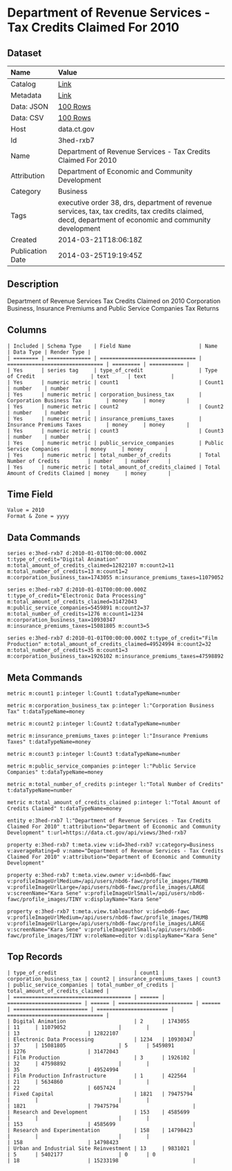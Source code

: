 # Department of Revenue Services - Tax Credits Claimed For 2010

## Dataset

| Name | Value |
| :--- | :---- |
| Catalog | [Link](https://catalog.data.gov/dataset/department-of-revenue-services-tax-credits-claimed-for-2010) |
| Metadata | [Link](https://data.ct.gov/api/views/3hed-rxb7) |
| Data: JSON | [100 Rows](https://data.ct.gov/api/views/3hed-rxb7/rows.json?max_rows=100) |
| Data: CSV | [100 Rows](https://data.ct.gov/api/views/3hed-rxb7/rows.csv?max_rows=100) |
| Host | data.ct.gov |
| Id | 3hed-rxb7 |
| Name | Department of Revenue Services - Tax Credits Claimed For 2010 |
| Attribution | Department of Economic and Community Development |
| Category | Business |
| Tags | executive order 38, drs, department of revenue services, tax, tax credits, tax credits claimed, decd, department of economic and community development |
| Created | 2014-03-21T18:06:18Z |
| Publication Date | 2014-03-25T19:19:45Z |

## Description

Department of Revenue Services Tax Credits Claimed on 2010 Corporation Business, Insurance Premiums and Public Service Companies Tax Returns

## Columns

```ls
| Included | Schema Type    | Field Name                      | Name                            | Data Type | Render Type |
| ======== | ============== | =============================== | =============================== | ========= | =========== |
| Yes      | series tag     | type_of_credit                  | Type of Credit                  | text      | text        |
| Yes      | numeric metric | count1                          | Count1                          | number    | number      |
| Yes      | numeric metric | corporation_business_tax        | Corporation Business Tax        | money     | money       |
| Yes      | numeric metric | count2                          | Count2                          | number    | number      |
| Yes      | numeric metric | insurance_premiums_taxes        | Insurance Premiums Taxes        | money     | money       |
| Yes      | numeric metric | count3                          | Count3                          | number    | number      |
| Yes      | numeric metric | public_service_companies        | Public Service Companies        | money     | money       |
| Yes      | numeric metric | total_number_of_credits         | Total Number of Credits         | number    | number      |
| Yes      | numeric metric | total_amount_of_credits_claimed | Total Amount of Credits Claimed | money     | money       |
```

## Time Field

```ls
Value = 2010
Format & Zone = yyyy
```

## Data Commands

```ls
series e:3hed-rxb7 d:2010-01-01T00:00:00.000Z t:type_of_credit="Digital Animation" m:total_amount_of_credits_claimed=12822107 m:count2=11 m:total_number_of_credits=13 m:count1=2 m:corporation_business_tax=1743055 m:insurance_premiums_taxes=11079052

series e:3hed-rxb7 d:2010-01-01T00:00:00.000Z t:type_of_credit="Electronic Data Processing" m:total_amount_of_credits_claimed=31472043 m:public_service_companies=5459891 m:count2=37 m:total_number_of_credits=1276 m:count1=1234 m:corporation_business_tax=10930347 m:insurance_premiums_taxes=15081805 m:count3=5

series e:3hed-rxb7 d:2010-01-01T00:00:00.000Z t:type_of_credit="Film Production" m:total_amount_of_credits_claimed=49524994 m:count2=32 m:total_number_of_credits=35 m:count1=3 m:corporation_business_tax=1926102 m:insurance_premiums_taxes=47598892
```

## Meta Commands

```ls
metric m:count1 p:integer l:Count1 t:dataTypeName=number

metric m:corporation_business_tax p:integer l:"Corporation Business Tax" t:dataTypeName=money

metric m:count2 p:integer l:Count2 t:dataTypeName=number

metric m:insurance_premiums_taxes p:integer l:"Insurance Premiums Taxes" t:dataTypeName=money

metric m:count3 p:integer l:Count3 t:dataTypeName=number

metric m:public_service_companies p:integer l:"Public Service Companies" t:dataTypeName=money

metric m:total_number_of_credits p:integer l:"Total Number of Credits" t:dataTypeName=number

metric m:total_amount_of_credits_claimed p:integer l:"Total Amount of Credits Claimed" t:dataTypeName=money

entity e:3hed-rxb7 l:"Department of Revenue Services - Tax Credits Claimed For 2010" t:attribution="Department of Economic and Community Development" t:url=https://data.ct.gov/api/views/3hed-rxb7

property e:3hed-rxb7 t:meta.view v:id=3hed-rxb7 v:category=Business v:averageRating=0 v:name="Department of Revenue Services - Tax Credits Claimed For 2010" v:attribution="Department of Economic and Community Development"

property e:3hed-rxb7 t:meta.view.owner v:id=nbd6-fawc v:profileImageUrlMedium=/api/users/nbd6-fawc/profile_images/THUMB v:profileImageUrlLarge=/api/users/nbd6-fawc/profile_images/LARGE v:screenName="Kara Sene" v:profileImageUrlSmall=/api/users/nbd6-fawc/profile_images/TINY v:displayName="Kara Sene"

property e:3hed-rxb7 t:meta.view.tableauthor v:id=nbd6-fawc v:profileImageUrlMedium=/api/users/nbd6-fawc/profile_images/THUMB v:profileImageUrlLarge=/api/users/nbd6-fawc/profile_images/LARGE v:screenName="Kara Sene" v:profileImageUrlSmall=/api/users/nbd6-fawc/profile_images/TINY v:roleName=editor v:displayName="Kara Sene"
```

## Top Records

```ls
| type_of_credit                         | count1 | corporation_business_tax | count2 | insurance_premiums_taxes | count3 | public_service_companies | total_number_of_credits | total_amount_of_credits_claimed | 
| ====================================== | ====== | ======================== | ====== | ======================== | ====== | ======================== | ======================= | =============================== | 
| Digital Animation                      | 2      | 1743055                  | 11     | 11079052                 |        |                          | 13                      | 12822107                        | 
| Electronic Data Processing             | 1234   | 10930347                 | 37     | 15081805                 | 5      | 5459891                  | 1276                    | 31472043                        | 
| Film Production                        | 3      | 1926102                  | 32     | 47598892                 |        |                          | 35                      | 49524994                        | 
| Film Production Infrastructure         | 1      | 422564                   | 21     | 5634860                  |        |                          | 22                      | 6057424                         | 
| Fixed Capital                          | 1821   | 79475794                 |        |                          |        |                          | 1821                    | 79475794                        | 
| Research and Development               | 153    | 4585699                  |        |                          |        |                          | 153                     | 4585699                         | 
| Research and Experimentation           | 158    | 14798423                 |        |                          |        |                          | 158                     | 14798423                        | 
| Urban and Industrial Site Reinvestment | 13     | 9831021                  | 5      | 5402177                  | 0      | 0                        | 18                      | 15233198                        | 
```